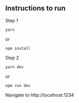 ## Instructions to run

Step 1
```
yarn
```
or 
```
npm install
```


Step 2
```
yarn dev
```
or

```
npm run dev
```

Navigate to http://localhost:1234